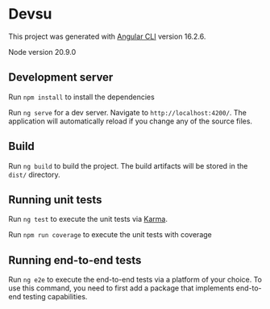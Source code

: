 # Devsu

This project was generated with [Angular CLI](https://github.com/angular/angular-cli) version 16.2.6.

Node version 20.9.0

## Development server

Run `npm install` to install the dependencies

Run `ng serve` for a dev server. Navigate to `http://localhost:4200/`. The application will automatically reload if you change any of the source files.

## Build

Run `ng build` to build the project. The build artifacts will be stored in the `dist/` directory.

## Running unit tests

Run `ng test` to execute the unit tests via [Karma](https://karma-runner.github.io).

Run `npm run coverage` to execute the unit tests with coverage

## Running end-to-end tests

Run `ng e2e` to execute the end-to-end tests via a platform of your choice. To use this command, you need to first add a package that implements end-to-end testing capabilities.